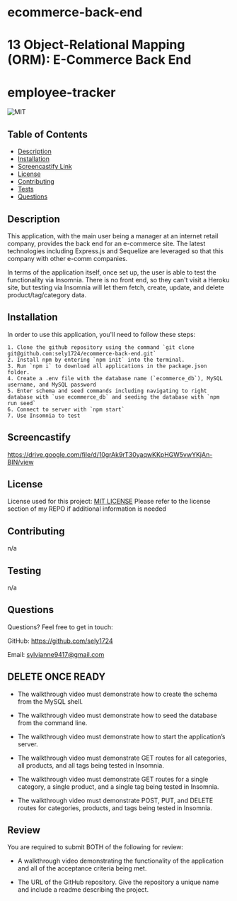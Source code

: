 # ecommerce-back-end

# 13 Object-Relational Mapping (ORM): E-Commerce Back End

# employee-tracker

![MIT](https://img.shields.io/badge/license-MIT-green)

## Table of Contents

- [Description](#description)
- [Installation](#installation)
- [Screencastify Link](#screencastify)
- [License](#license)
- [Contributing](#contributing)
- [Tests](#tests)
- [Questions](#questions)

## Description

This application, with the main user being a manager at an internet retail company, provides the back end for an e-commerce site. The latest technologies including Express.js and Sequelize are leveraged so that this company with other e-comm companies.

In terms of the application itself, once set up, the user is able to test the functionality via Insomnia. There is no front end, so they can't visit a Heroku site, but testing via Insomnia will let them fetch, create, update, and delete product/tag/category data.

## Installation

In order to use this application, you'll need to follow these steps:

```
1. Clone the github repository using the command `git clone git@github.com:sely1724/ecommerce-back-end.git`
2. Install npm by entering `npm init` into the terminal.
3. Run `npm i` to download all applications in the package.json folder.
4. Create a .env file with the database name (`ecommerce_db`), MySQL username, and MySQL password
5. Enter schema and seed commands including navigating to right database with `use ecommerce_db` and seeding the database with `npm run seed`
6. Connect to server with `npm start`
7. Use Insomnia to test
```

## Screencastify

https://drive.google.com/file/d/10grAk9rT30yaqwKKpHGW5vwYKjAn-BIN/view

## License

License used for this project: [MIT LICENSE](https://opensource.org/licenses/MIT)
Please refer to the license section of my REPO if additional information is needed

## Contributing

n/a

## Testing

n/a

## Questions

Questions? Feel free to get in touch:

GitHub: https://github.com/sely1724

Email: sylvianne9417@gmail.com

## DELETE ONCE READY

- The walkthrough video must demonstrate how to create the schema from the MySQL shell.

- The walkthrough video must demonstrate how to seed the database from the command line.

- The walkthrough video must demonstrate how to start the application’s server.

- The walkthrough video must demonstrate GET routes for all categories, all products, and all tags being tested in Insomnia.

- The walkthrough video must demonstrate GET routes for a single category, a single product, and a single tag being tested in Insomnia.

- The walkthrough video must demonstrate POST, PUT, and DELETE routes for categories, products, and tags being tested in Insomnia.

## Review

You are required to submit BOTH of the following for review:

- A walkthrough video demonstrating the functionality of the application and all of the acceptance criteria being met.

- The URL of the GitHub repository. Give the repository a unique name and include a readme describing the project.
